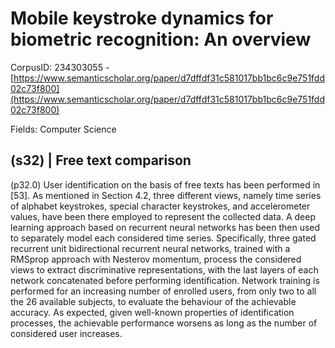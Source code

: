 # Mobile keystroke dynamics for biometric recognition: An overview

CorpusID: 234303055 - [https://www.semanticscholar.org/paper/d7dffdf31c581017bb1bc6c9e751fdd02c73f800](https://www.semanticscholar.org/paper/d7dffdf31c581017bb1bc6c9e751fdd02c73f800)

Fields: Computer Science

## (s32) | Free text comparison
(p32.0) User identification on the basis of free texts has been performed in [53]. As mentioned in Section 4.2, three different views, namely time series of alphabet keystrokes, special character keystrokes, and accelerometer values, have been there employed to represent the collected data. A deep learning approach based on recurrent neural networks has been then used to separately model each considered time series. Specifically, three gated recurrent unit bidirectional recurrent neural networks, trained with a RMSprop approach with Nesterov momentum, process the considered views to extract discriminative representations, with the last layers of each network concatenated before performing identification. Network training is performed for an increasing number of enrolled users, from only two to all the 26 available subjects, to evaluate the behaviour of the achievable accuracy. As expected, given well-known properties of identification processes, the achievable performance worsens as long as the number of considered user increases.
